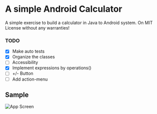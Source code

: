 # A simple Android Calculator

A simple exercise to build a calculator in Java to Android system.
On MIT License without any warranties!

### TODO

- [x] Make auto tests
- [x] Organize the classes
- [ ] Accessibility
- [x] Implement expressions by operations()
- [ ] +/- Button
- [ ] Add action-menu

## Sample
![App Screen](https://github.com/brnfra/android_calculator_brnfra/blob/master/app/src/main/app_image.png)
